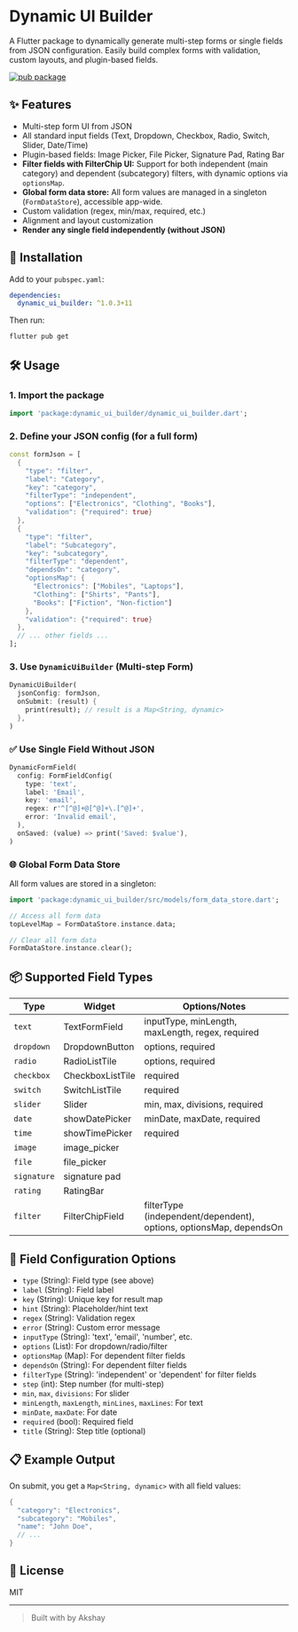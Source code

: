 # Dynamic UI Builder

A Flutter package to dynamically generate multi-step forms or single fields from JSON configuration. Easily build complex forms with validation, custom layouts, and plugin-based fields.

[![pub package](https://img.shields.io/pub/v/dynamic_ui_builder.svg)](https://pub.dev/packages/dynamic_ui_builder)

## ✨ Features
- Multi-step form UI from JSON
- All standard input fields (Text, Dropdown, Checkbox, Radio, Switch, Slider, Date/Time)
- Plugin-based fields: Image Picker, File Picker, Signature Pad, Rating Bar
- **Filter fields with FilterChip UI:** Support for both independent (main category) and dependent (subcategory) filters, with dynamic options via `optionsMap`.
- **Global form data store:** All form values are managed in a singleton (`FormDataStore`), accessible app-wide.
- Custom validation (regex, min/max, required, etc.)
- Alignment and layout customization
- **Render any single field independently (without JSON)**

## 🚀 Installation
Add to your `pubspec.yaml`:
```yaml
dependencies:
  dynamic_ui_builder: ^1.0.3+11
```
Then run:
```sh
flutter pub get
```

## 🛠️ Usage

### 1. Import the package
```dart
import 'package:dynamic_ui_builder/dynamic_ui_builder.dart';
```

### 2. Define your JSON config (for a full form)
```dart
const formJson = [
  {
    "type": "filter",
    "label": "Category",
    "key": "category",
    "filterType": "independent",
    "options": ["Electronics", "Clothing", "Books"],
    "validation": {"required": true}
  },
  {
    "type": "filter",
    "label": "Subcategory",
    "key": "subcategory",
    "filterType": "dependent",
    "dependsOn": "category",
    "optionsMap": {
      "Electronics": ["Mobiles", "Laptops"],
      "Clothing": ["Shirts", "Pants"],
      "Books": ["Fiction", "Non-fiction"]
    },
    "validation": {"required": true}
  },
  // ... other fields ...
];
```

### 3. Use `DynamicUiBuilder` (Multi-step Form)
```dart
DynamicUiBuilder(
  jsonConfig: formJson,
  onSubmit: (result) {
    print(result); // result is a Map<String, dynamic>
  },
)
```

### ✅ Use Single Field Without JSON
```dart
DynamicFormField(
  config: FormFieldConfig(
    type: 'text',
    label: 'Email',
    key: 'email',
    regex: r'^[^@]+@[^@]+\.[^@]+',
    error: 'Invalid email',
  ),
  onSaved: (value) => print('Saved: $value'),
)
```

### 🌐 Global Form Data Store
All form values are stored in a singleton:
```dart
import 'package:dynamic_ui_builder/src/models/form_data_store.dart';

// Access all form data
topLevelMap = FormDataStore.instance.data;

// Clear all form data
FormDataStore.instance.clear();
```

## 📦 Supported Field Types
| Type         | Widget             | Options/Notes                |
|--------------|--------------------|------------------------------|
| `text`       | TextFormField      | inputType, minLength, maxLength, regex, required |
| `dropdown`   | DropdownButton     | options, required            |
| `radio`      | RadioListTile      | options, required            |
| `checkbox`   | CheckboxListTile   | required                     |
| `switch`     | SwitchListTile     | required                     |
| `slider`     | Slider             | min, max, divisions, required|
| `date`       | showDatePicker     | minDate, maxDate, required   |
| `time`       | showTimePicker     | required                     |
| `image`      | image_picker       |                              |
| `file`       | file_picker        |                              |
| `signature`  | signature pad      |                              |
| `rating`     | RatingBar          |                              |
| `filter`     | FilterChipField    | filterType (independent/dependent), options, optionsMap, dependsOn |

## 🧩 Field Configuration Options
- `type` (String): Field type (see above)
- `label` (String): Field label
- `key` (String): Unique key for result map
- `hint` (String): Placeholder/hint text
- `regex` (String): Validation regex
- `error` (String): Custom error message
- `inputType` (String): 'text', 'email', 'number', etc.
- `options` (List): For dropdown/radio/filter
- `optionsMap` (Map): For dependent filter fields
- `dependsOn` (String): For dependent filter fields
- `filterType` (String): 'independent' or 'dependent' for filter fields
- `step` (int): Step number (for multi-step)
- `min`, `max`, `divisions`: For slider
- `minLength`, `maxLength`, `minLines`, `maxLines`: For text
- `minDate`, `maxDate`: For date
- `required` (bool): Required field
- `title` (String): Step title (optional)

## 📋 Example Output
On submit, you get a `Map<String, dynamic>` with all field values:
```dart
{
  "category": "Electronics",
  "subcategory": "Mobiles",
  "name": "John Doe",
  // ...
}
```

## 📝 License
MIT

---
> Built with by Akshay
